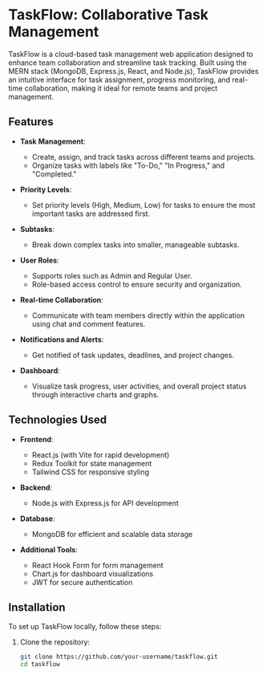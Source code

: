 # TaskFlow: Collaborative Task Management

TaskFlow is a cloud-based task management web application designed to enhance team collaboration and streamline task tracking. Built using the MERN stack (MongoDB, Express.js, React, and Node.js), TaskFlow provides an intuitive interface for task assignment, progress monitoring, and real-time collaboration, making it ideal for remote teams and project management.

## Features

- **Task Management**: 
  - Create, assign, and track tasks across different teams and projects.
  - Organize tasks with labels like "To-Do," "In Progress," and "Completed."

- **Priority Levels**: 
  - Set priority levels (High, Medium, Low) for tasks to ensure the most important tasks are addressed first.

- **Subtasks**: 
  - Break down complex tasks into smaller, manageable subtasks.

- **User Roles**: 
  - Supports roles such as Admin and Regular User.
  - Role-based access control to ensure security and organization.

- **Real-time Collaboration**: 
  - Communicate with team members directly within the application using chat and comment features.

- **Notifications and Alerts**: 
  - Get notified of task updates, deadlines, and project changes.

- **Dashboard**: 
  - Visualize task progress, user activities, and overall project status through interactive charts and graphs.

## Technologies Used

- **Frontend**: 
  - React.js (with Vite for rapid development)
  - Redux Toolkit for state management
  - Tailwind CSS for responsive styling

- **Backend**: 
  - Node.js with Express.js for API development

- **Database**: 
  - MongoDB for efficient and scalable data storage

- **Additional Tools**: 
  - React Hook Form for form management
  - Chart.js for dashboard visualizations
  - JWT for secure authentication

## Installation

To set up TaskFlow locally, follow these steps:

1. Clone the repository:
   ```bash
   git clone https://github.com/your-username/taskflow.git
   cd taskflow
